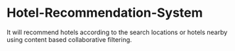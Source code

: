# Hotel-Recommendation-System
It will recommend hotels according to the search locations or hotels nearby using content based collaborative filtering.
